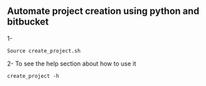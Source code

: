 
## Automate project creation using python and bitbucket

1- 
```
Source create_project.sh
```

2- To see the help section about how to use it
```
create_project -h
```